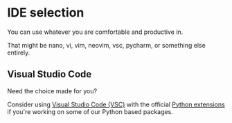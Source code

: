 # IDE selection

You can use whatever you are comfortable and productive in.

That might be nano, vi, vim, neovim, vsc, pycharm, or something else entirely.

## Visual Studio Code

Need the choice made for you?

Consider using [Visual Studio Code (VSC)](https://code.visualstudio.com/) with the official [Python extensions](https://code.visualstudio.com/docs/languages/python) if you're working on some of our Python based packages.